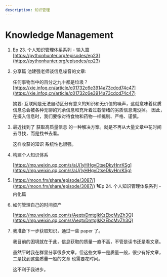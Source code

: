 ```yaml
---
description: 知识管理
---
```


# Knowledge Management

1. Ep 23. 个人知识管理体系系列 - 输入篇  [https://pythonhunter.org/episodes/ep23](https://pythonhunter.org/episodes/ep23)
2. 分享篇 池建强老师谈信息噪音的文章:

   任何事物当中的百分之九十都是垃圾？   
   [https://xie.infoq.cn/article/c01732c6e3914a73cdcd74c47](https://xie.infoq.cn/article/c01732c6e3914a73cdcd74c47)

   摘要: 互联网是无法自动区分有意义的知识和无价值的噪声，这就意味着优质信息总会被各种无聊的冗余信息和充斥着过载情绪的劣质信息淹没掉。 因此，在摄入信息时，我们要像对待食物和药物一样挑剔、严格、谨慎。

3. 最近找到了 获取高质量信息 的一种解决方案。就是不再从大量文章中花时间去寻找，而是找书去看。

   这样收获的知识 系统性也很强。

4. 构建个人知识体系

   [https://mp.weixin.qq.com/s/aUj1yHHgvDtseDkyHnrKSg](https://mp.weixin.qq.com/s/aUj1yHHgvDtseDkyHnrKSg)

5. [https://moon.fm/share/episode/3087/](https://moon.fm/share/episode/3087/) 🎙Ep 24. 个人知识管理体系系列 - 内化篇
6. 如何管理自己的时间资产

   [https://mp.weixin.qq.com/s/AeqtxDmtgIkKzEbcMyZh3Q](https://mp.weixin.qq.com/s/AeqtxDmtgIkKzEbcMyZh3Q)

7. 我准备下一步获取知识，通过一些 paper 了。

   我目前的困境就在于此，信息获取的质量一直不高，不管是读书还是看文章。

   虽然平时我在群里分享很多文章，但这些文章一是质量一般，很少有好文章，二是找到这些质量一般的文章 也需要花时间。

   这不利于我进步。

